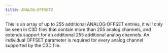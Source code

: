 ```yaml
---
title: ANALOG:OFFSET2
---
```


This is an array of up to 255 additional ANALOG:OFFSET entries, it will only be seen in C3D files that contain more than 255 analog channels, and extends support for an additional 255 additional analog channels.  An individual OFFSET parameter is required for every analog channel supported by the C3D file.
